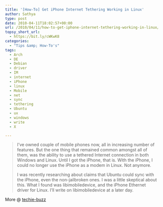 ```yaml
---
title: '[How-To] Get iPhone Internet Tethering Working in Linux'
author: Sathya
type: post
date: 2010-04-11T18:02:57+00:00
url: /2010/04/11/how-to-get-iphone-internet-tethering-working-in-linux/
topsy_short_url:
  - https://bit.ly/cWKwK8
categories:
  - "Tips &amp; How-To's"
tags:
  - Arch
  - DE
  - Debian
  - driver
  - IM
  - internet
  - iPhone
  - linux
  - Mobile
  - net
  - sync
  - tethering
  - Ubuntu
  - ux
  - windows
  - write
  - X

---
```

> I&#8217;ve owned couple of mobile phones now, all in increasing number of features. But the one thing that remained common amongst all of them, was the ability to use a tethered Internet connection in both Windows and Linux. Until I got the iPhone, that is. With the iPhone, I could no longer use the iPhone as a modem in Linux. Not anymore.
> 
> I was recently researching about claims that Ubuntu could sync with the iPhone, even the non-jailbroken ones. I was a little skeptical about this. What I found was libimobiledevice, and the iPhone Ethernet driver for Linux. I&#8217;ll write on libimobiledevice at a later day.

More @ [techie-buzz][1]

 [1]: https://techie-buzz.com/linux-tips/getting-iphone-internet-tethering-working-in-linux.html
